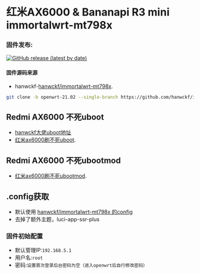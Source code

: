 # 红米AX6000 & Bananapi R3 mini immortalwrt-mt798x

### 固件发布:
[![GitHub release (latest by date)](https://img.shields.io/github/v/release/hiyoi/Actions-OpenWrt?style=for-the-badge&label=固件下载)](https://github.com/hiyoi/Actions-OpenWrt/releases/latest)

#### 固件源码来源
- hanwckf-[hanwckf/immortalwrt-mt798x](https://github.com/hanwckf/immortalwrt-mt798x).
```bash
git clone -b openwrt-21.02 --single-branch https://github.com/hanwckf/immortalwrt-mt798x
```

## Redmi AX6000 不死uboot
- [hanwckf大佬uboot地址](https://github.com/hanwckf/bl-mt798x/releases/latest)
- [红米ax6000刷不死uboot](https://blog.w2aa.ga/post/ax6000-uboot.html).

## Redmi AX6000 不死ubootmod
- [红米ax6000刷不死ubootmod](https://www.right.com.cn/forum/thread-8272071-1-2.html).

## .config获取
- 默认使用 [hanwckf/immortalwrt-mt798x 的config](https://github.com/hanwckf/immortalwrt-mt798x/blob/openwrt-21.02/defconfig/mt7986-ax6000.config)
- 去掉了额外主题，luci-app-ssr-plus

### 固件初始配置
- 默认管理IP:`192.168.5.1` 
- 用户名:`root`
- 密码:`设置首次登录后台密码为空（进入openwrt后自行修改密码）`
